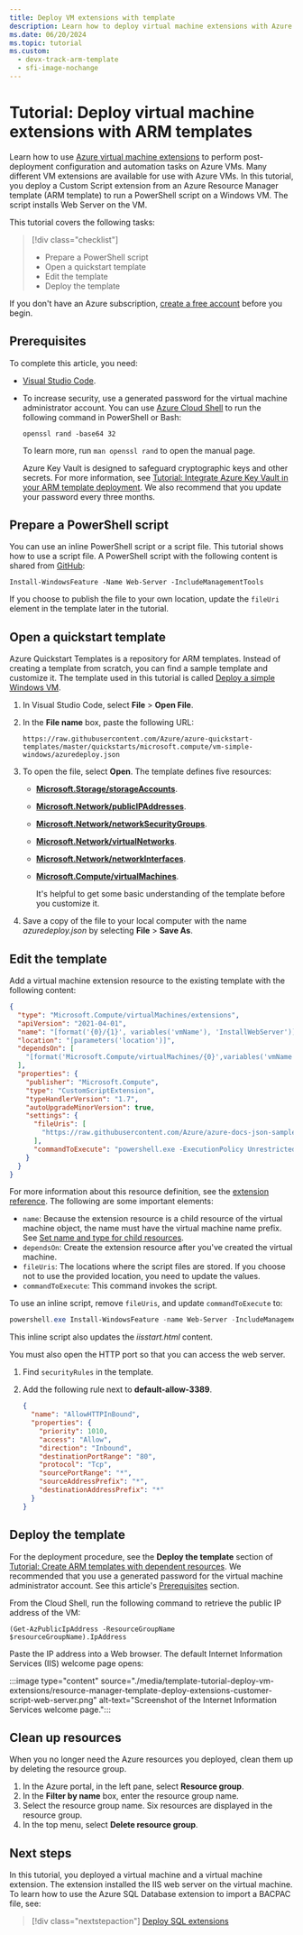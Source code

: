 ```yaml
---
title: Deploy VM extensions with template
description: Learn how to deploy virtual machine extensions with Azure Resource Manager templates (ARM templates).
ms.date: 06/20/2024
ms.topic: tutorial
ms.custom:
  - devx-track-arm-template
  - sfi-image-nochange
---
```


# Tutorial: Deploy virtual machine extensions with ARM templates

Learn how to use [Azure virtual machine extensions](/azure/virtual-machines/extensions/features-windows) to perform post-deployment configuration and automation tasks on Azure VMs. Many different VM extensions are available for use with Azure VMs. In this tutorial, you deploy a Custom Script extension from an Azure Resource Manager template (ARM template) to run a PowerShell script on a Windows VM. The script installs Web Server on the VM.

This tutorial covers the following tasks:

> [!div class="checklist"]
> * Prepare a PowerShell script
> * Open a quickstart template
> * Edit the template
> * Deploy the template

If you don't have an Azure subscription, [create a free account](https://azure.microsoft.com/pricing/purchase-options/azure-account?cid=msft_learn) before you begin.

## Prerequisites

To complete this article, you need:

* [Visual Studio Code](https://code.visualstudio.com/).
* To increase security, use a generated password for the virtual machine administrator account. You can use [Azure Cloud Shell](../../cloud-shell/overview.md) to run the following command in PowerShell or Bash:

    ```shell
    openssl rand -base64 32
    ```

    To learn more, run `man openssl rand` to open the manual page.

    Azure Key Vault is designed to safeguard cryptographic keys and other secrets. For more information, see [Tutorial: Integrate Azure Key Vault in your ARM template deployment](./template-tutorial-use-key-vault.md). We also recommend that you update your password every three months.

## Prepare a PowerShell script

You can use an inline PowerShell script or a script file. This tutorial shows how to use a script file. A PowerShell script with the following content is shared from [GitHub](https://raw.githubusercontent.com/Azure/azure-docs-json-samples/master/tutorial-vm-extension/installWebServer.ps1):

```azurepowershell
Install-WindowsFeature -Name Web-Server -IncludeManagementTools
```

If you choose to publish the file to your own location, update the `fileUri` element in the template later in the tutorial.

## Open a quickstart template

Azure Quickstart Templates is a repository for ARM templates. Instead of creating a template from scratch, you can find a sample template and customize it. The template used in this tutorial is called [Deploy a simple Windows VM](https://azure.microsoft.com/resources/templates/vm-simple-windows/).

1. In Visual Studio Code, select **File** > **Open File**.
1. In the **File name** box, paste the following URL:

    ```url
    https://raw.githubusercontent.com/Azure/azure-quickstart-templates/master/quickstarts/microsoft.compute/vm-simple-windows/azuredeploy.json
    ```

1. To open the file, select **Open**.
    The template defines five resources:

   * [**Microsoft.Storage/storageAccounts**](/azure/templates/Microsoft.Storage/storageAccounts).
   * [**Microsoft.Network/publicIPAddresses**](/azure/templates/microsoft.network/publicipaddresses).
   * [**Microsoft.Network/networkSecurityGroups**](/azure/templates/microsoft.network/networksecuritygroups).
   * [**Microsoft.Network/virtualNetworks**](/azure/templates/microsoft.network/virtualnetworks).
   * [**Microsoft.Network/networkInterfaces**](/azure/templates/microsoft.network/networkinterfaces).
   * [**Microsoft.Compute/virtualMachines**](/azure/templates/microsoft.compute/virtualmachines).

     It's helpful to get some basic understanding of the template before you customize it.

1. Save a copy of the file to your local computer with the name *azuredeploy.json* by selecting **File** > **Save As**.

## Edit the template

Add a virtual machine extension resource to the existing template with the following content:

```json
{
  "type": "Microsoft.Compute/virtualMachines/extensions",
  "apiVersion": "2021-04-01",
  "name": "[format('{0}/{1}', variables('vmName'), 'InstallWebServer')]",
  "location": "[parameters('location')]",
  "dependsOn": [
    "[format('Microsoft.Compute/virtualMachines/{0}',variables('vmName'))]"
  ],
  "properties": {
    "publisher": "Microsoft.Compute",
    "type": "CustomScriptExtension",
    "typeHandlerVersion": "1.7",
    "autoUpgradeMinorVersion": true,
    "settings": {
      "fileUris": [
        "https://raw.githubusercontent.com/Azure/azure-docs-json-samples/master/tutorial-vm-extension/installWebServer.ps1"
      ],
      "commandToExecute": "powershell.exe -ExecutionPolicy Unrestricted -File installWebServer.ps1"
    }
  }
}
```

For more information about this resource definition, see the [extension reference](/azure/templates/microsoft.compute/virtualmachines/extensions). The following are some important elements:

* `name`: Because the extension resource is a child resource of the virtual machine object, the name must have the virtual machine name prefix. See [Set name and type for child resources](child-resource-name-type.md).
* `dependsOn`: Create the extension resource after you've created the virtual machine.
* `fileUris`: The locations where the script files are stored. If you choose not to use the provided location, you need to update the values.
* `commandToExecute`: This command invokes the script.

To use an inline script, remove `fileUris`, and update `commandToExecute` to:

```powershell
powershell.exe Install-WindowsFeature -name Web-Server -IncludeManagementTools && powershell.exe remove-item 'C:\\inetpub\\wwwroot\\iisstart.htm' && powershell.exe Add-Content -Path 'C:\\inetpub\\wwwroot\\iisstart.htm' -Value $('Hello World from ' + $env:computername)
```

This inline script also updates the _iisstart.html_ content.

You must also open the HTTP port so that you can access the web server.

1. Find `securityRules` in the template.
1. Add the following rule next to **default-allow-3389**.

    ```json
    {
      "name": "AllowHTTPInBound",
      "properties": {
        "priority": 1010,
        "access": "Allow",
        "direction": "Inbound",
        "destinationPortRange": "80",
        "protocol": "Tcp",
        "sourcePortRange": "*",
        "sourceAddressPrefix": "*",
        "destinationAddressPrefix": "*"
      }
    }
    ```

## Deploy the template

For the deployment procedure, see the **Deploy the template** section of [Tutorial: Create ARM templates with dependent resources](./template-tutorial-create-templates-with-dependent-resources.md#deploy-the-template). We recommended that you use a generated password for the virtual machine administrator account. See this article's [Prerequisites](#prerequisites) section.

From the Cloud Shell, run the following command to retrieve the public IP address of the VM:

```azurepowershell
(Get-AzPublicIpAddress -ResourceGroupName $resourceGroupName).IpAddress
```

Paste the IP address into a Web browser. The default Internet Information Services (IIS) welcome page opens:

:::image type="content" source="./media/template-tutorial-deploy-vm-extensions/resource-manager-template-deploy-extensions-customer-script-web-server.png" alt-text="Screenshot of the Internet Information Services welcome page.":::

## Clean up resources

When you no longer need the Azure resources you deployed, clean them up by deleting the resource group.

1. In the Azure portal, in the left pane, select **Resource group**.
2. In the **Filter by name** box, enter the resource group name.
3. Select the resource group name.
    Six resources are displayed in the resource group.
4. In the top menu, select **Delete resource group**.

## Next steps

In this tutorial, you deployed a virtual machine and a virtual machine extension. The extension installed the IIS web server on the virtual machine. To learn how to use the Azure SQL Database extension to import a BACPAC file, see:

> [!div class="nextstepaction"]
> [Deploy SQL extensions](./template-tutorial-deploy-sql-extensions-bacpac.md)
